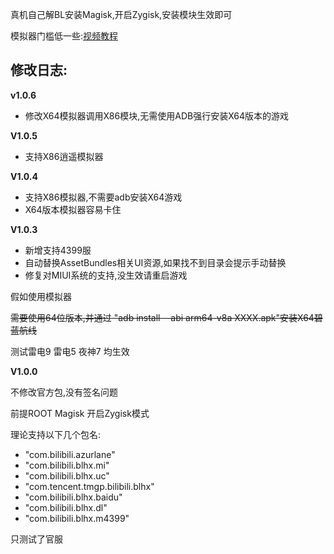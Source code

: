 
真机自己解BL安装Magisk,开启Zygisk,安装模块生效即可

模拟器门槛低一些:[视频教程](https://www.bilibili.com/video/BV1CT411t7vH)

## 修改日志:

**v1.0.6**

* 修改X64模拟器调用X86模块,无需使用ADB强行安装X64版本的游戏

**V1.0.5**

* 支持X86逍遥模拟器

**V1.0.4**

* 支持X86模拟器,不需要adb安装X64游戏
* X64版本模拟器容易卡住


**V1.0.3**

* 新增支持4399服
* 自动替换AssetBundles相关UI资源,如果找不到目录会提示手动替换
* 修复对MIUI系统的支持,没生效请重启游戏

假如使用模拟器

~~需要使用64位版本,并通过 "adb install --abi arm64-v8a XXXX.apk"安装X64碧蓝航线~~

测试雷电9 雷电5 夜神7 均生效

**V1.0.0**

不修改官方包,没有签名问题

前提ROOT Magisk 开启Zygisk模式

理论支持以下几个包名:

* "com.bilibili.azurlane"
* "com.bilibili.blhx.mi"
* "com.bilibili.blhx.uc"
* "com.tencent.tmgp.bilibili.blhx"
* "com.bilibili.blhx.baidu"
* "com.bilibili.blhx.dl"
* "com.bilibili.blhx.m4399"

只测试了官服
